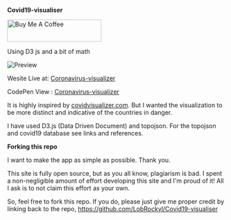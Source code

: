 **Covid19-visualiser**
<html>
  <a href="https://www.buymeacoffee.com/lobrockyl" target="_blank"><img src="https://cdn.buymeacoffee.com/buttons/default-orange.png" alt="Buy Me A Coffee" style="height: 51px !important;width: 217px !important;" ></a>
</html>


Using D3 js and a bit of math

![Preview](website.gif)

Wesite Live at: [Coronavirus-visualizer](https://coronavirus-visualizer.000webhostapp.com/dist/index.html)

CodePen View : [Coronavirus-visualizer](https://codepen.io/lobrockyl/full/mdeRNbG)

It is highly inspired by [covidvisualizer.com](https://www.covidvisualizer.com/). But I wanted the visualization to be more distinct and indicative of the countries in danger. 

I have used D3.js (Data Driven Document) and topojson. For the topojson and covid19 database see links and references.

**Forking this repo**

I want to make the app as simple as possible. Thank you.

This site is fully open source, but as you all know, plagiarism is bad. I spent a non-negligible amount of effort developing this site and I'm proud of it! All I ask is to not claim this effort as your own.

So, feel free to fork this repo. If you do, please just give me proper credit by linking back to the repo, 
https://github.com/LobRockyl/Covid19-visualiser
